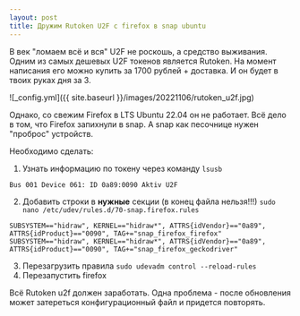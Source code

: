```yaml
---
layout: post
title: Дружим Rutoken U2F с firefox в snap ubuntu
---
```


В век "ломаем всё и вся" U2F не роскошь, а средство выживания.
Одним из самых дешевых U2F токенов является Rutoken. На момент написания его можно купить за 1700 рублей + доставка.
И он будет в твоих руках дня за 3. 

![_config.yml]({{ site.baseurl }}/images/20221106/rutoken_u2f.jpg)

Однако, со свежим Firefox в LTS Ubuntu 22.04 он не работает.
Всё дело в том, что Firefox запихнули в snap. А snap как песочнице нужен "проброс" устройств.

Необходимо сделать:
1. Узнать информацию по токену через команду `lsusb`
```shell
Bus 001 Device 061: ID 0a89:0090 Aktiv U2F
```
2. Добавить строки в **нужные** секции (в конец файла нельзя!!!) `sudo nano /etc/udev/rules.d/70-snap.firefox.rules`
```shell
SUBSYSTEM=="hidraw", KERNEL=="hidraw*", ATTRS{idVendor}=="0a89", ATTRS{idProduct}=="0090", TAG+="snap_firefox_firefox"
SUBSYSTEM=="hidraw", KERNEL=="hidraw*", ATTRS{idVendor}=="0a89", ATTRS{idProduct}=="0090", TAG+="snap_firefox_geckodriver"
```
3. Перезагрузить правила `sudo udevadm control --reload-rules`
4. Перезапустить firefox


Всё Rutoken u2f должен заработать. Одна проблема - после обновления может затереться конфигурационный файл и придется повторять.
